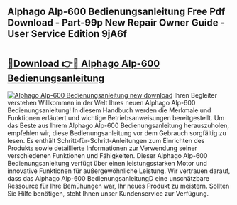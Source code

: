 ## Alphago Alp-600 Bedienungsanleitung Free Pdf Download - Part-99p New Repair Owner Guide - User Service Edition 9jA6f

# <h2><a href="http://df1sty.blite.top/?on=Alphago+Alp-600+Bedienungsanleitung">🔗Download 👉🔴 Alphago Alp-600 Bedienungsanleitung</a></h2>

[![Alphago Alp-600 Bedienungsanleitung new download](https://i.imgur.com/lujVjoI.png)](http://df1sty.blite.top/?on=Alphago+Alp-600+Bedienungsanleitung)
Ihren Begleiter verstehen Willkommen in der Welt Ihres neuen Alphago Alp-600 Bedienungsanleitung! In diesem Handbuch werden die Merkmale und Funktionen erläutert und wichtige Betriebsanweisungen bereitgestellt. Um das Beste aus Ihrem Alphago Alp-600 Bedienungsanleitung herauszuholen, empfehlen wir, diese Bedienungsanleitung vor dem Gebrauch sorgfältig zu lesen. Es enthält Schritt-für-Schritt-Anleitungen zum Einrichten des Produkts sowie detaillierte Informationen zur Verwendung seiner verschiedenen Funktionen und Fähigkeiten. Dieser Alphago Alp-600 Bedienungsanleitung verfügt über einen leistungsstarken Motor und innovative Funktionen für außergewöhnliche Leistung. Wir vertrauen darauf, dass das Alphago Alp-600 BedienungsanleitungD eine unschätzbare Ressource für Ihre Bemühungen war, Ihr neues Produkt zu meistern. Sollten Sie Hilfe benötigen, steht Ihnen unser Kundenservice zur Verfügung.
